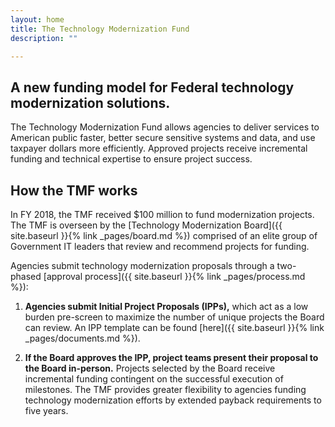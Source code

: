 ```yaml
---
layout: home
title: The Technology Modernization Fund
description: ""

---
```


## A new funding model for Federal technology modernization solutions.

The Technology Modernization Fund allows agencies to deliver services to American public faster, better secure sensitive systems and data, and use taxpayer dollars more efficiently. Approved projects receive incremental funding and technical expertise to ensure project success.


## How the TMF works

In FY 2018, the TMF received $100 million to fund modernization projects. The TMF is overseen by the [Technology Modernization Board]({{ site.baseurl }}{% link _pages/board.md %}) comprised of an elite group of Government IT leaders that review and recommend projects for funding.

Agencies submit technology modernization proposals through a two-phased [approval process]({{ site.baseurl }}{% link _pages/process.md %}):

1. **Agencies submit Initial Project Proposals (IPPs),** which act as a low burden pre-screen to maximize the number of unique projects the Board can review. An IPP template can be found [here]({{ site.baseurl }}{% link _pages/documents.md %}).

2. **If the Board approves the IPP, project teams present their proposal to the Board in-person.** Projects selected by the Board receive incremental funding contingent on the successful execution of milestones. The TMF provides greater flexibility to agencies funding technology modernization efforts by extended payback requirements to five years.
